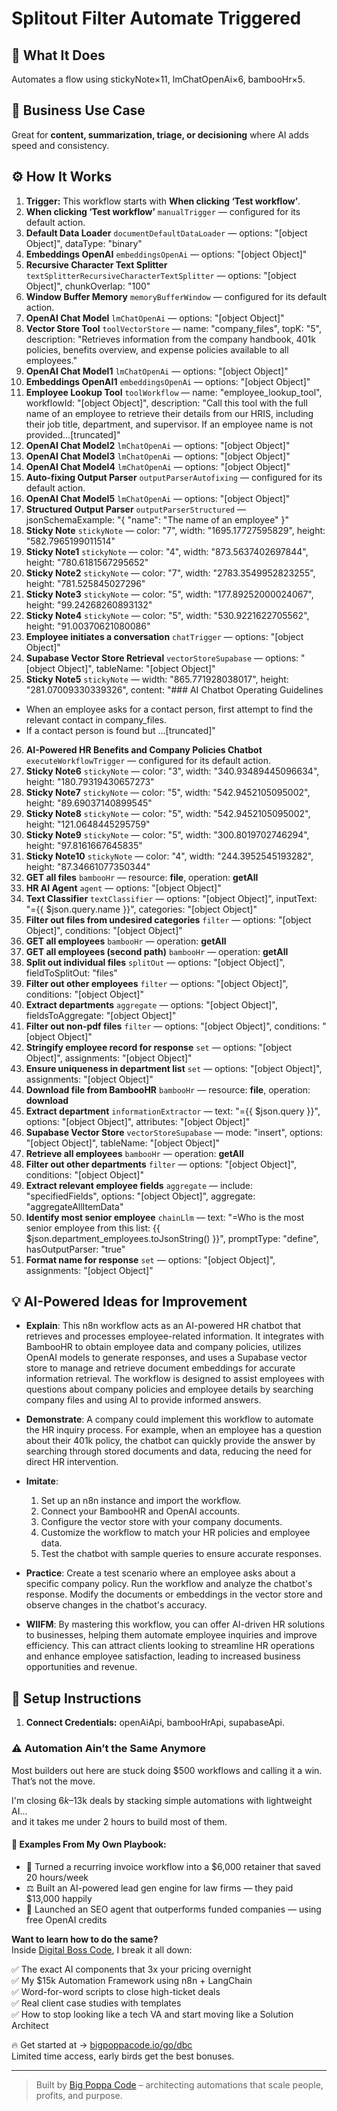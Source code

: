 # Splitout Filter Automate Triggered
## 🚀 What It Does
Automates a flow using stickyNote×11, lmChatOpenAi×6, bambooHr×5.

## 💼 Business Use Case
Great for **content, summarization, triage, or decisioning** where AI adds speed and consistency.

## ⚙️ How It Works
1. **Trigger:** This workflow starts with **When clicking ‘Test workflow’**.
2. **When clicking ‘Test workflow’** `manualTrigger` — configured for its default action.
3. **Default Data Loader** `documentDefaultDataLoader` — options: "[object Object]", dataType: "binary"
4. **Embeddings OpenAI** `embeddingsOpenAi` — options: "[object Object]"
5. **Recursive Character Text Splitter** `textSplitterRecursiveCharacterTextSplitter` — options: "[object Object]", chunkOverlap: "100"
6. **Window Buffer Memory** `memoryBufferWindow` — configured for its default action.
7. **OpenAI Chat Model** `lmChatOpenAi` — options: "[object Object]"
8. **Vector Store Tool** `toolVectorStore` — name: "company_files", topK: "5", description: "Retrieves information from the company handbook, 401k policies, benefits overview, and expense policies available to all employees."
9. **OpenAI Chat Model1** `lmChatOpenAi` — options: "[object Object]"
10. **Embeddings OpenAI1** `embeddingsOpenAi` — options: "[object Object]"
11. **Employee Lookup Tool** `toolWorkflow` — name: "employee_lookup_tool", workflowId: "[object Object]", description: "Call this tool with the full name of an employee to retrieve their details from our HRIS, including their job title, department, and supervisor. If an employee name is not provided…[truncated]"
12. **OpenAI Chat Model2** `lmChatOpenAi` — options: "[object Object]"
13. **OpenAI Chat Model3** `lmChatOpenAi` — options: "[object Object]"
14. **OpenAI Chat Model4** `lmChatOpenAi` — options: "[object Object]"
15. **Auto-fixing Output Parser** `outputParserAutofixing` — configured for its default action.
16. **OpenAI Chat Model5** `lmChatOpenAi` — options: "[object Object]"
17. **Structured Output Parser** `outputParserStructured` — jsonSchemaExample: "{
	"name": "The name of an employee"
}"
18. **Sticky Note** `stickyNote` — color: "7", width: "1695.17727595829", height: "582.7965199011514"
19. **Sticky Note1** `stickyNote` — color: "4", width: "873.5637402697844", height: "780.6181567295652"
20. **Sticky Note2** `stickyNote` — color: "7", width: "2783.3549952823255", height: "781.525845027296"
21. **Sticky Note3** `stickyNote` — color: "5", width: "177.89252000024067", height: "99.24268260893132"
22. **Sticky Note4** `stickyNote` — color: "5", width: "530.9221622705562", height: "91.00370621080086"
23. **Employee initiates a conversation** `chatTrigger` — options: "[object Object]"
24. **Supabase Vector Store Retrieval** `vectorStoreSupabase` — options: "[object Object]", tableName: "[object Object]"
25. **Sticky Note5** `stickyNote` — width: "865.771928038017", height: "281.07009330339326", content: "### AI Chatbot Operating Guidelines 
- When an employee asks for a contact person, first attempt to find the relevant contact in company_files. 
- If a contact person is found but …[truncated]"
26. **AI-Powered HR Benefits and Company Policies Chatbot** `executeWorkflowTrigger` — configured for its default action.
27. **Sticky Note6** `stickyNote` — color: "3", width: "340.93489445096634", height: "180.79319430657273"
28. **Sticky Note7** `stickyNote` — color: "5", width: "542.9452105095002", height: "89.69037140899545"
29. **Sticky Note8** `stickyNote` — color: "5", width: "542.9452105095002", height: "121.0648445295759"
30. **Sticky Note9** `stickyNote` — color: "5", width: "300.8019702746294", height: "97.8161667645835"
31. **Sticky Note10** `stickyNote` — color: "4", width: "244.3952545193282", height: "87.34661077350344"
32. **GET all files** `bambooHr` — resource: **file**, operation: **getAll**
33. **HR AI Agent** `agent` — options: "[object Object]"
34. **Text Classifier** `textClassifier` — options: "[object Object]", inputText: "={{ $json.query.name }}", categories: "[object Object]"
35. **Filter out files from undesired categories** `filter` — options: "[object Object]", conditions: "[object Object]"
36. **GET all employees** `bambooHr` — operation: **getAll**
37. **GET all employees (second path)** `bambooHr` — operation: **getAll**
38. **Split out individual files** `splitOut` — options: "[object Object]", fieldToSplitOut: "files"
39. **Filter out other employees** `filter` — options: "[object Object]", conditions: "[object Object]"
40. **Extract departments** `aggregate` — options: "[object Object]", fieldsToAggregate: "[object Object]"
41. **Filter out non-pdf files** `filter` — options: "[object Object]", conditions: "[object Object]"
42. **Stringify employee record for response** `set` — options: "[object Object]", assignments: "[object Object]"
43. **Ensure uniqueness in department list** `set` — options: "[object Object]", assignments: "[object Object]"
44. **Download file from BambooHR** `bambooHr` — resource: **file**, operation: **download**
45. **Extract department** `informationExtractor` — text: "={{ $json.query }}", options: "[object Object]", attributes: "[object Object]"
46. **Supabase Vector Store** `vectorStoreSupabase` — mode: "insert", options: "[object Object]", tableName: "[object Object]"
47. **Retrieve all employees** `bambooHr` — operation: **getAll**
48. **Filter out other departments** `filter` — options: "[object Object]", conditions: "[object Object]"
49. **Extract relevant employee fields** `aggregate` — include: "specifiedFields", options: "[object Object]", aggregate: "aggregateAllItemData"
50. **Identify most senior employee** `chainLlm` — text: "=Who is the most senior employee from this list:
{{ $json.department_employees.toJsonString() }}", promptType: "define", hasOutputParser: "true"
51. **Format name for response** `set` — options: "[object Object]", assignments: "[object Object]"

## 💡 AI-Powered Ideas for Improvement
- **Explain**: This n8n workflow acts as an AI-powered HR chatbot that retrieves and processes employee-related information. It integrates with BambooHR to obtain employee data and company policies, utilizes OpenAI models to generate responses, and uses a Supabase vector store to manage and retrieve document embeddings for accurate information retrieval. The workflow is designed to assist employees with questions about company policies and employee details by searching company files and using AI to provide informed answers.

- **Demonstrate**: A company could implement this workflow to automate the HR inquiry process. For example, when an employee has a question about their 401k policy, the chatbot can quickly provide the answer by searching through stored documents and data, reducing the need for direct HR intervention.

- **Imitate**: 
  1. Set up an n8n instance and import the workflow.
  2. Connect your BambooHR and OpenAI accounts.
  3. Configure the vector store with your company documents.
  4. Customize the workflow to match your HR policies and employee data.
  5. Test the chatbot with sample queries to ensure accurate responses.

- **Practice**: Create a test scenario where an employee asks about a specific company policy. Run the workflow and analyze the chatbot's response. Modify the documents or embeddings in the vector store and observe changes in the chatbot's accuracy.

- **WIIFM**: By mastering this workflow, you can offer AI-driven HR solutions to businesses, helping them automate employee inquiries and improve efficiency. This can attract clients looking to streamline HR operations and enhance employee satisfaction, leading to increased business opportunities and revenue.

## 🔧 Setup Instructions
1. **Connect Credentials:** openAiApi, bambooHrApi, supabaseApi.

### ⚠️ Automation Ain’t the Same Anymore

Most builders out here are stuck doing $500 workflows and calling it a win.  
That’s not the move.  

I'm closing $6k–$13k deals by stacking simple automations with lightweight AI...  
and it takes me under 2 hours to build most of them.

#### 🧠 Examples From My Own Playbook:
- 🔁 Turned a recurring invoice workflow into a $6,000 retainer that saved 20 hours/week  
- ⚖️ Built an AI-powered lead gen engine for law firms — they paid $13,000 happily  
- 🚀 Launched an SEO agent that outperforms funded companies — using free OpenAI credits  

**Want to learn how to do the same?**  
Inside [Digital Boss Code](https://bigpoppacode.io/go/dbc), I break it all down:

✅ The exact AI components that 3x your pricing overnight  
✅ My $15k Automation Framework using n8n + LangChain  
✅ Word-for-word scripts to close high-ticket deals  
✅ Real client case studies with templates  
✅ How to stop looking like a tech VA and start moving like a Solution Architect  

🔥 Get started at → [bigpoppacode.io/go/dbc](https://bigpoppacode.io/go/dbc)  
Limited time access, early birds get the best bonuses.

---
> Built by [Big Poppa Code](https://bigpoppacode.io) – architecting automations that scale people, profits, and purpose.
